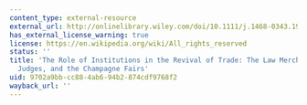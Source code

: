 ```yaml
---
content_type: external-resource
external_url: http://onlinelibrary.wiley.com/doi/10.1111/j.1468-0343.1990.tb00020.x/abstract
has_external_license_warning: true
license: https://en.wikipedia.org/wiki/All_rights_reserved
status: ''
title: 'The Role of Institutions in the Revival of Trade: The Law Merchant, Private
  Judges, and the Champagne Fairs'
uid: 9702a9bb-cc88-4ab6-94b2-874cdf9768f2
wayback_url: ''
---
```

